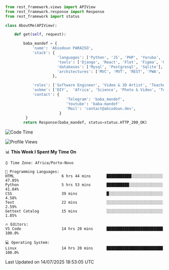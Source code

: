 ###
```python
from rest_framework.views import APIView
from rest_framework.response import Response
from rest_framework import status

class AboutMe(APIView):

    def get(self, request):

        baba_mandef = {
            'name': 'Abiodoun PARAISO',
            'stack': {
                       'languages': ['Python', 'JS', 'PHP', 'Yoruba', 'Fongbe', 'Kreyol', 'English', 'French'],
                       'tools': ['Django', 'React', 'Flet', 'Figma', 'GIMP', 'Inckscape', 'Kdenlive', 'Blender'],
                       'databases': ['Mysql', 'Postgresql', 'Sqlite'],
                       'architectures': ['MVC', 'MVT', 'REST', 'PWA', 'SPA', 'MicroServices']
                     },

            'roles': ['Software Engineer', 'Video & 3D Artist', 'Teacher', 'Mentor', 'Farmer'],
            'askme': ['DIY',  'Africa', 'Science', 'Photo & Video', 'Tech', 'Agro'],
            'contact': {
                           'Telegram': 'baba_mandef',
                           'Youtube': 'baba-mandef'
                           'Mail': 'contact@abiodoun.dev',
                        }
         }
        return Response(baba_mandef, status=status.HTTP_200_OK)

```                    

<!--START_SECTION:waka-->
![Code Time](http://img.shields.io/badge/Code%20Time-1%2C729%20hrs%2030%20mins-blue)

![Profile Views](http://img.shields.io/badge/Profile%20Views-0-blue)

📊 **This Week I Spent My Time On** 

```text
⌚︎ Time Zone: Africa/Porto-Novo

💬 Programming Languages: 
HTML                     6 hrs 44 mins       ███████████░░░░░░░░░░░░░░   47.05% 
Python                   5 hrs 53 mins       ██████████░░░░░░░░░░░░░░░   41.04% 
CSS                      39 mins             █░░░░░░░░░░░░░░░░░░░░░░░░   4.58% 
Text                     22 mins             ░░░░░░░░░░░░░░░░░░░░░░░░░   2.59% 
Gettext Catalog          15 mins             ░░░░░░░░░░░░░░░░░░░░░░░░░   1.85%

🔥 Editors: 
VS Code                  14 hrs 20 mins      █████████████████████████   100.0%

💻 Operating System: 
Linux                    14 hrs 20 mins      █████████████████████████   100.0%

```


 Last Updated on 14/07/2025 18:53:05 UTC
<!--END_SECTION:waka-->
